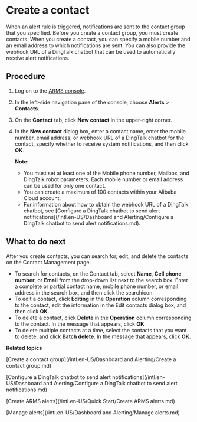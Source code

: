 # Create a contact

When an alert rule is triggered, notifications are sent to the contact group that you specified. Before you create a contact group, you must create contacts. When you create a contact, you can specify a mobile number and an email address to which notifications are sent. You can also provide the webhook URL of a DingTalk chatbot that can be used to automatically receive alert notifications.

## Procedure

1.  Log on to the [ARMS console](https://arms-ap-southeast-1.console.aliyun.com/#/home).

2.  In the left-side navigation pane of the console, choose **Alerts** \> **Contacts**.

3.  On the **Contact** tab, click **New contact** in the upper-right corner.

4.  In the **New contact** dialog box, enter a contact name, enter the mobile number, email address, or webhook URL of a DingTalk chatbot for the contact, specify whether to receive system notifications, and then click **OK**.

    **Note:**

    -   You must set at least one of the Mobile phone number, Mailbox, and DingTalk robot parameters. Each mobile number or email address can be used for only one contact.
    -   You can create a maximum of 100 contacts within your Alibaba Cloud account.
    -   For information about how to obtain the webhook URL of a DingTalk chatbot, see [Configure a DingTalk chatbot to send alert notifications](/intl.en-US/Dashboard and Alerting/Configure a DingTalk chatbot to send alert notifications.md).

## What to do next



After you create contacts, you can search for, edit, and delete the contacts on the Contact Management page.

-   To search for contacts, on the Contact tab, select **Name**, **Cell phone number**, or **Email** from the drop-down list next to the search box. Enter a complete or partial contact name, mobile phone number, or email address in the search box, and then click the searchicon.
-   To edit a contact, click **Editing** in the **Operation** column corresponding to the contact, edit the information in the Edit contacts dialog box, and then click **OK**.
-   To delete a contact, click **Delete** in the **Operation** column corresponding to the contact. In the message that appears, click **OK**
-   To delete multiple contacts at a time, select the contacts that you want to delete, and click **Batch delete**. In the message that appears, click **OK**.

**Related topics**  


[Create a contact group](/intl.en-US/Dashboard and Alerting/Create a contact group.md)

[Configure a DingTalk chatbot to send alert notifications](/intl.en-US/Dashboard and Alerting/Configure a DingTalk chatbot to send alert notifications.md)

[Create ARMS alerts](/intl.en-US/Quick Start/Create ARMS alerts.md)

[Manage alerts](/intl.en-US/Dashboard and Alerting/Manage alerts.md)

